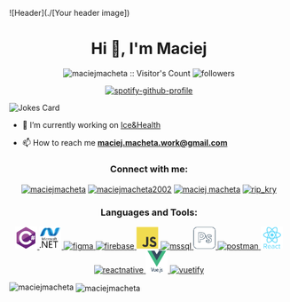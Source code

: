 ![Header](./[Your header image])
<h1 align="center">Hi 👋, I'm Maciej</h1>

<p align="center"> <img src="https://profile-counter.glitch.me/{maciejmacheta}/count.svg" alt="maciejmacheta :: Visitor's Count" /> <img alt="followers" title="Follow me on Github" src="https://img.shields.io/github/followers/maciejmacheta?color=236ad3&style=for-the-badge&logo=github&label=Follow"/> </p>

<p align="center">
  <a href="https://github.com/kittinan/spotify-github-profile">
    <img src="https://spotify-github-profile.vercel.app/api/view?uid=i4tex0h2zf947oxqiqe72i2jd&cover_image=true&theme=novatorem&show_offline=false&background_color=121212&interchange=false&bar_color=53b14f&bar_color_cover=false" alt="spotify-github-profile">
  </a>
</p>

<img src="https://readme-jokes.vercel.app/api?theme=gotham&hideBorder" alt="Jokes Card" />

- 🔭 I’m currently working on [Ice&Health](https://play.google.com/store/apps/details?id=com.iceandhealth&hl=pl&gl=US)

- 📫 How to reach me **maciej.macheta.work@gmail.com**

<h3 align="center">Connect with me:</h3>
<p align="center">
<a href="https://codepen.io/maciejmacheta" target="blank"><img align="center" src="https://raw.githubusercontent.com/rahuldkjain/github-profile-readme-generator/master/src/images/icons/Social/codepen.svg" alt="maciejmacheta" height="30" width="40" /></a>
<a href="https://linkedin.com/in/maciejmacheta2002" target="blank"><img align="center" src="https://raw.githubusercontent.com/rahuldkjain/github-profile-readme-generator/master/src/images/icons/Social/linked-in-alt.svg" alt="maciejmacheta2002" height="30" width="40" /></a>
<a href="https://fb.com/maciej macheta" target="blank"><img align="center" src="https://raw.githubusercontent.com/rahuldkjain/github-profile-readme-generator/master/src/images/icons/Social/facebook.svg" alt="maciej macheta" height="30" width="40" /></a>
<a href="https://instagram.com/rip_kry" target="blank"><img align="center" src="https://raw.githubusercontent.com/rahuldkjain/github-profile-readme-generator/master/src/images/icons/Social/instagram.svg" alt="rip_kry" height="30" width="40" /></a>
</p>

<h3 align="center">Languages and Tools:</h3>
<p align="center"> <a href="https://www.w3schools.com/cs/" target="_blank" rel="noreferrer"> <img src="https://raw.githubusercontent.com/devicons/devicon/master/icons/csharp/csharp-original.svg" alt="csharp" width="40" height="40"/> </a> <a href="https://dotnet.microsoft.com/" target="_blank" rel="noreferrer"> <img src="https://raw.githubusercontent.com/devicons/devicon/master/icons/dot-net/dot-net-original-wordmark.svg" alt="dotnet" width="40" height="40"/> </a> <a href="https://www.figma.com/" target="_blank" rel="noreferrer"> <img src="https://www.vectorlogo.zone/logos/figma/figma-icon.svg" alt="figma" width="40" height="40"/> </a> <a href="https://firebase.google.com/" target="_blank" rel="noreferrer"> <img src="https://www.vectorlogo.zone/logos/firebase/firebase-icon.svg" alt="firebase" width="40" height="40"/> </a> <a href="https://developer.mozilla.org/en-US/docs/Web/JavaScript" target="_blank" rel="noreferrer"> <img src="https://raw.githubusercontent.com/devicons/devicon/master/icons/javascript/javascript-original.svg" alt="javascript" width="40" height="40"/> </a> <a href="https://www.microsoft.com/en-us/sql-server" target="_blank" rel="noreferrer"> <img src="https://www.svgrepo.com/show/303229/microsoft-sql-server-logo.svg" alt="mssql" width="40" height="40"/> </a> <a href="https://www.photoshop.com/en" target="_blank" rel="noreferrer"> <img src="https://raw.githubusercontent.com/devicons/devicon/master/icons/photoshop/photoshop-line.svg" alt="photoshop" width="40" height="40"/> </a> <a href="https://postman.com" target="_blank" rel="noreferrer"> <img src="https://www.vectorlogo.zone/logos/getpostman/getpostman-icon.svg" alt="postman" width="40" height="40"/> </a> <a href="https://reactjs.org/" target="_blank" rel="noreferrer"> <img src="https://raw.githubusercontent.com/devicons/devicon/master/icons/react/react-original-wordmark.svg" alt="react" width="40" height="40"/> </a> <a href="https://reactnative.dev/" target="_blank" rel="noreferrer"> <img src="https://reactnative.dev/img/header_logo.svg" alt="reactnative" width="40" height="40"/> </a> <a href="https://vuejs.org/" target="_blank" rel="noreferrer"> <img src="https://raw.githubusercontent.com/devicons/devicon/master/icons/vuejs/vuejs-original-wordmark.svg" alt="vuejs" width="40" height="40"/> </a> <a href="https://vuetifyjs.com/en/" target="_blank" rel="noreferrer"> <img src="https://bestofjs.org/logos/vuetify.svg" alt="vuetify" width="40" height="40"/> </a> </p>

<p><img align="left" src="https://github-readme-stats.vercel.app/api/top-langs?username=maciejmacheta&show_icons=true&theme=dark&title_color=02f5f5&text_color=02f5f5&hide_border=true&locale=en&layout=compact" alt="maciejmacheta" /></p>

<p>&nbsp;<img align="center" src="https://github-readme-stats.vercel.app/api?username=maciejmacheta&show_icons=true&theme=dark&title_color=00f5f5&text_color=02f5f5&hide_border=true&locale=en" alt="maciejmacheta" /></p>
